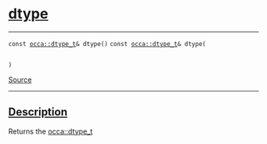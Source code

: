 
<h1 id="dtype">
 <a href="#/api/memory/dtype" class="anchor">
   <span>dtype</span>
  </a>
</h1>

<div class="signature">

<hr>

  <div class="definition-container">
    <div class="definition">
      <code class="desktop-only"><span class="token keyword">const</span> <a href="#/api/dtype_t">occa::dtype_t</a>& dtype()</code>
      <code class="mobile-only"><span class="token keyword">const</span> <a href="#/api/dtype_t">occa::dtype_t</a>& dtype(
    
)</code>
      <div class="flex-spacing"></div>
      <a href="https://github.com/libocca/occa/blob/58bd0f1e/include/occa/core/memory.hpp#L193" target="_blank">Source</a>
    </div>
    
  </div>

  <hr>
</div>


<h2 id="description">
 <a href="#/api/memory/dtype?id=description" class="anchor">
   <span>Description</span>
  </a>
</h2>

Returns the [occa::dtype_t](/api/dtype_t)
